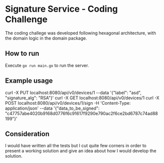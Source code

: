 # Signature Service - Coding Challenge

The coding challege was developed following hexagonal architecture, with the domain logic in the domain package.

## How to run

Execute `go run main.go` to run the server.

## Example usage

curl -X PUT localhost:8080/api/v0/devices/1 --data '{"label": "asd", "signature_alg": "RSA"}'
curl -X GET localhost:8080/api/v0/devices/1
curl -X POST localhost:8080/api/v0/devices/1/sign -H 'Content-Type: application/json' --data '{"data_to_be_signed": "c47757abe4020b9168d0776f6c91617f9290e790ac2f6ce2bd6787c74ad88199"}'

## Consideration

I would have written all the tests but I cut quite few corners in order to present a working solution and give an idea about how I would develop the solution.